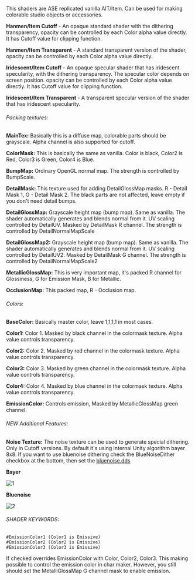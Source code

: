 This shaders are ASE replicated vanilla AIT/Item. Can be used for making colorable studio objects or accessories.

**Hanmen/Item Cutoff** - An opaque standard shader with the dithering transparency, opacity can be controlled by each Color alpha
 value directly. It has Cutoff value for clipping function.
 
**Hanmen/Item Transparent** - A standard transparent version of the shader, opacity can be controlled by each Color alpha
 value directly.
 
**Iridescent/Item Cutoff** - An opaque specular shader that has iridescent specularity, with the dithering transparency. The specular color depends on screen position. opacity can be controlled by each Color alpha value directly. It has Cutoff value for clipping function.

**Iridescent/Item Transparent** - A transparent specular version of the shader that has iridescent specularity.

###### Packing textures:

**MainTex:** Basically this is a diffuse map, colorable parts should be grayscale. Alpha channel is also supported for cutoff.

**ColorMask:** This is basically the same as vanilla. Color is black, Color2 is Red, Color3 is Green, Color4 is Blue.

**BumpMap:** Ordinary OpenGL normal map. The strength is controlled by BumpScale.

**DetailMask:** This texture used for adding DetailGlossMap masks. R - Detail Mask 1, G - Detail Mask 2. The black parts are not affected, leave empty if you don't need detail bumps.

**DetailGlossMap:** Grayscale height map (bump map). Same as vanilla. The shader automatically generates and blends normal from it. UV scaling controlled by DetailUV. Masked by DetailMask R channel. The strength is controlled by DetailNormalMapScale

**DetailGlossMap2:** Grayscale height map (bump map). Same as vanilla. The shader automatically generates and blends normal from it. UV scaling controlled by DetailUV2. Masked by DetailMask G channel. The strength is controlled by DetailNormalMapScale2

**MetallicGlossMap:** This is very important map, it's packed R channel for Glossiness, G for Emission Mask, B for Metallic.

**OcclusionMap:** This packed map, R - Occlusion map.


###### Colors:

**BaseColor:** Basically master color, leave 1,1,1,1 in most cases.

**Color1:** Color 1. Masked by black channel in the colormask texture. Alpha value controls transparency.

**Color2:** Color 2. Masked by red channel in the colormask texture. Alpha value controls transparency.

**Color3:** Color 3. Masked by green channel in the colormask texture. Alpha value controls transparency.

**Color4:** Color 4. Masked by blue channel in the colormask texture. Alpha value controls transparency.

**EmissionColor:** Controls emission, Masked by MetallicGlossMap green channel.

###### NEW Additional Features:

**Noise Texture:** The noise texture can be used to generate special dithering. Only in Cutoff versions. 
By default it's using internal Unity algorithm bayer 8x8. If you want to use bluenoise dithering check the BlueNoiseDither checkbox at the bottom, then set the [bluenoise.dds](https://github.com/Hanmen-lab/HS2-AI-ASE-Shaders/blob/master/Shaders%20ASE/bluenoise.dds)

**Bayer**

![1](https://github.com/Hanmen-lab/HS2-AI-ASE-Shaders/blob/master/bayer.gif)

**Bluenoise**

![2](https://github.com/Hanmen-lab/HS2-AI-ASE-Shaders/blob/master/bluenoise.gif)

###### SHADER KEYWORDS:

    #EmissionColor1 (Color1 is Emissive)
    #EmissionColor2 (Color2 is Emissive)
    #EmissionColor3 (Color3 is Emissive)

If checked overrides EmissionColor with Color, Color2, Color3. This making possible to control the emission color in char maker. However, you still should set the MetalliGlossMap G channel mask to enable emission.



